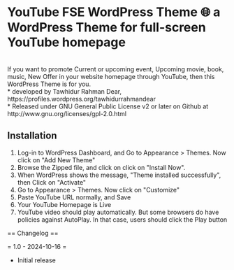 # YouTube FSE WordPress Theme 🌐 a WordPress Theme for full-screen YouTube homepage
<br>
If you want to promote Current or upcoming event, Upcoming movie, book, music, New Offer in your website homepage through YouTube, then this WordPress Theme is for you.
<br>
* developed by Tawhidur Rahman Dear, https://profiles.wordpress.org/tawhidurrahmandear <br>
* Released under GNU General Public License v2 or later on Github at http://www.gnu.org/licenses/gpl-2.0.html 
<br>

## Installation <br>
1. Log-in to WordPress Dashboard, and Go to Appearance > Themes. Now click on "Add New Theme"
2. Browse the Zipped file, and click on click on "Install Now".
3. When WordPress shows the message, "Theme installed successfully", then Click on "Activate"
4. Go to Appearance > Themes. Now click on "Customize"
5. Paste YouTube URL normally, and Save 
6. Your YouTube Homepage is Live
7. YouTube video should play automatically. But some browsers do have policies against AutoPlay. In that case, users should click the Play button




== Changelog ==

= 1.0 - 2024-10-16 =
* Initial release

